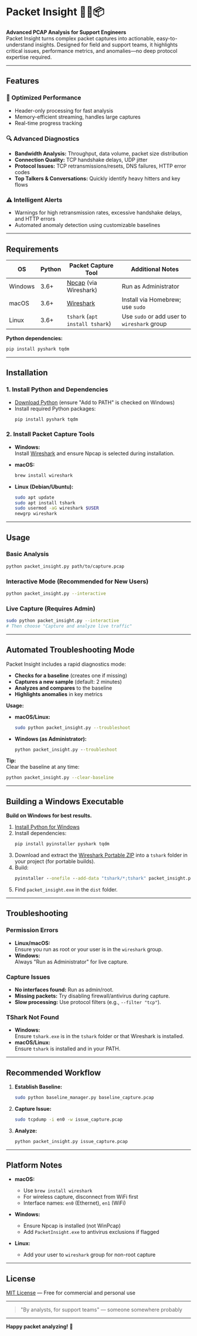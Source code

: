 # Packet Insight 🕵️‍♂️📦

**Advanced PCAP Analysis for Support Engineers**  
Packet Insight turns complex packet captures into actionable, easy-to-understand insights. Designed for field and support teams, it highlights critical issues, performance metrics, and anomalies—no deep protocol expertise required.

---

## Features

### 🚀 Optimized Performance
- Header-only processing for fast analysis
- Memory-efficient streaming, handles large captures
- Real-time progress tracking

### 🔍 Advanced Diagnostics
- **Bandwidth Analysis:** Throughput, data volume, packet size distribution
- **Connection Quality:** TCP handshake delays, UDP jitter
- **Protocol Issues:** TCP retransmissions/resets, DNS failures, HTTP error codes
- **Top Talkers & Conversations:** Quickly identify heavy hitters and key flows

### ⚠️ Intelligent Alerts
- Warnings for high retransmission rates, excessive handshake delays, and HTTP errors
- Automated anomaly detection using customizable baselines

---

## Requirements

| OS       | Python | Packet Capture Tool | Additional Notes                          |
|----------|--------|--------------------|-------------------------------------------|
| Windows  | 3.6+   | [Npcap](https://npcap.com/) (via Wireshark) | Run as Administrator                      |
| macOS    | 3.6+   | [Wireshark](https://www.wireshark.org/)     | Install via Homebrew; use `sudo`          |
| Linux    | 3.6+   | `tshark` (`apt install tshark`)             | Use `sudo` or add user to `wireshark` group|

**Python dependencies:**  
```bash
pip install pyshark tqdm
```

---

## Installation

### 1. Install Python and Dependencies

- [Download Python](https://www.python.org/downloads/) (ensure "Add to PATH" is checked on Windows)
- Install required Python packages:
  ```bash
  pip install pyshark tqdm
  ```

### 2. Install Packet Capture Tools

- **Windows:**  
  Install [Wireshark](https://www.wireshark.org/) and ensure Npcap is selected during installation.

- **macOS:**  
  ```bash
  brew install wireshark
  ```

- **Linux (Debian/Ubuntu):**  
  ```bash
  sudo apt update
  sudo apt install tshark
  sudo usermod -aG wireshark $USER
  newgrp wireshark
  ```

---

## Usage

### Basic Analysis
```bash
python packet_insight.py path/to/capture.pcap
```

### Interactive Mode (Recommended for New Users)
```bash
python packet_insight.py --interactive
```

### Live Capture (Requires Admin)
```bash
sudo python packet_insight.py --interactive
# Then choose "Capture and analyze live traffic"
```

---

## Automated Troubleshooting Mode

Packet Insight includes a rapid diagnostics mode:

- **Checks for a baseline** (creates one if missing)
- **Captures a new sample** (default: 2 minutes)
- **Analyzes and compares** to the baseline
- **Highlights anomalies** in key metrics

**Usage:**

- **macOS/Linux:**  
  ```bash
  sudo python packet_insight.py --troubleshoot
  ```
- **Windows (as Administrator):**  
  ```cmd
  python packet_insight.py --troubleshoot
  ```

**Tip:**  
Clear the baseline at any time:
```bash
python packet_insight.py --clear-baseline
```

---

## Building a Windows Executable

**Build on Windows for best results.**

1. [Install Python for Windows](https://www.python.org/downloads/windows/)
2. Install dependencies:
   ```cmd
   pip install pyinstaller pyshark tqdm
   ```
3. Download and extract the [Wireshark Portable ZIP](https://www.wireshark.org/download.html) into a `tshark` folder in your project (for portable builds).
4. Build:
   ```cmd
   pyinstaller --onefile --add-data "tshark/*;tshark" packet_insight.py
   ```
5. Find `packet_insight.exe` in the `dist` folder.

---

## Troubleshooting

### Permission Errors
- **Linux/macOS:**  
  Ensure you run as root or your user is in the `wireshark` group.
- **Windows:**  
  Always "Run as Administrator" for live capture.

### Capture Issues
- **No interfaces found:** Run as admin/root.
- **Missing packets:** Try disabling firewall/antivirus during capture.
- **Slow processing:** Use protocol filters (e.g., `--filter "tcp"`).

### TShark Not Found
- **Windows:**  
  Ensure `tshark.exe` is in the `tshark` folder or that Wireshark is installed.
- **macOS/Linux:**  
  Ensure `tshark` is installed and in your PATH.

---

## Recommended Workflow

1. **Establish Baseline:**  
   ```bash
   sudo python baseline_manager.py baseline_capture.pcap
   ```
2. **Capture Issue:**  
   ```bash
   sudo tcpdump -i en0 -w issue_capture.pcap
   ```
3. **Analyze:**  
   ```bash
   python packet_insight.py issue_capture.pcap
   ```

---

## Platform Notes

- **macOS:**  
  - Use `brew install wireshark`
  - For wireless capture, disconnect from WiFi first
  - Interface names: `en0` (Ethernet), `en1` (WiFi)

- **Windows:**  
  - Ensure Npcap is installed (not WinPcap)
  - Add `PacketInsight.exe` to antivirus exclusions if flagged

- **Linux:**  
  - Add your user to `wireshark` group for non-root capture

---

## License

[MIT License](LICENSE) — Free for commercial and personal use

---


> "By analysts, for support teams" — someone somewhere probably

---

**Happy packet analyzing!** 🚀

